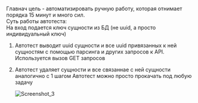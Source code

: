 Главнач цель - автоматизировать ручную работу, которая отнимает порядка 15 минут и много сил.  
Суть работы автотеста:  
На вход подается ключ сущности из БД (не uuid, а просто индивидуальный ключ)  
1) Автотест выводит uuid сущности и все uuid привязанных к ней сущностям с помощью парсинга и других запросов к API.  Используется вызов GET запросов
2) Автотест удаляет сущности и все связаннае с ней сущности аналогично с 1 шагом  Автотест можно просто прокачать под любую задачу  

   
   ![Screenshot_3](https://github.com/user-attachments/assets/49c1eb72-74db-42ec-a84c-4114156aa255)

